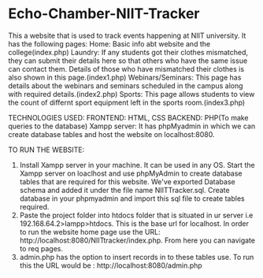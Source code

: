 # Echo-Chamber-NIIT-Tracker
This a website that is used to track events happening at NIIT university.
It has the following pages:
Home: Basic info abt website and the college(index.php)
Laundry: If any students got their clothes mismatched, they can submit their details here so that others who have the same issue can contact them. 
Details of those who have mismatched their clothes is also shown in this page.(index1.php)
Webinars/Seminars: This page has details about the webinars and seminars scheduled in the campus along with required details.(index2.php)
Sports: This page allows students to view the count of differnt sport equipment left in the sports room.(index3.php)

TECHNOLOGIES USED:
FRONTEND: HTML, CSS
BACKEND: PHP(To make queries to the database)
Xampp server: It has phpMyadmin in which we can create database tables and host the website on localhost:8080.

TO RUN THE WEBSITE:
1. Install Xampp server in your machine. It can be used in any OS. Start the Xampp server on loaclhost and use phpMyAdmin to create database tables that are required for this website. We've exported Database schema and added it under the file name NIITTracker.sql. Create database in your phpmyadmin and import this sql file to create tables required.
2. Paste the project folder into htdocs folder that is situated in ur server i.e 192.168.64.2>lampp>htdocs. This is the
base url for localhost. In order to run the website home page use the URL: http://localhost:8080/NIITtracker/index.php. From here 
you can navigate to req pages.
2. admin.php has the option to insert records in to these tables use. To run this the URL would be : http://localhost:8080/admin.php
